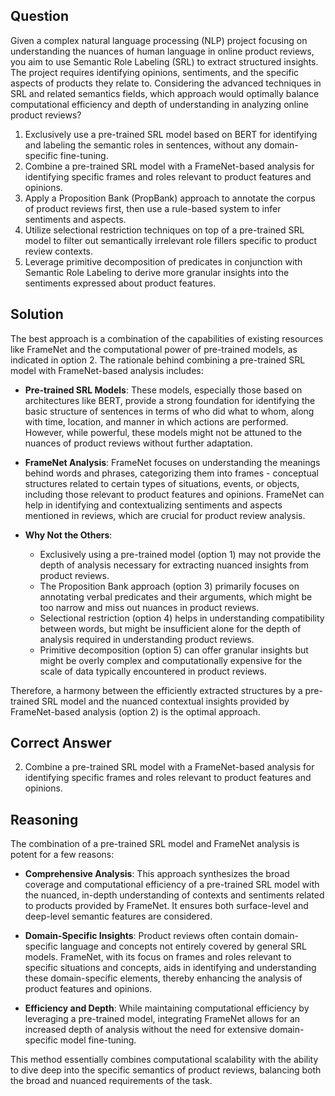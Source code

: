 ## Question
Given a complex natural language processing (NLP) project focusing on understanding the nuances of human language in online product reviews, you aim to use Semantic Role Labeling (SRL) to extract structured insights. The project requires identifying opinions, sentiments, and the specific aspects of products they relate to. Considering the advanced techniques in SRL and related semantics fields, which approach would optimally balance computational efficiency and depth of understanding in analyzing online product reviews?

1. Exclusively use a pre-trained SRL model based on BERT for identifying and labeling the semantic roles in sentences, without any domain-specific fine-tuning.
2. Combine a pre-trained SRL model with a FrameNet-based analysis for identifying specific frames and roles relevant to product features and opinions.
3. Apply a Proposition Bank (PropBank) approach to annotate the corpus of product reviews first, then use a rule-based system to infer sentiments and aspects.
4. Utilize selectional restriction techniques on top of a pre-trained SRL model to filter out semantically irrelevant role fillers specific to product review contexts.
5. Leverage primitive decomposition of predicates in conjunction with Semantic Role Labeling to derive more granular insights into the sentiments expressed about product features.

## Solution
The best approach is a combination of the capabilities of existing resources like FrameNet and the computational power of pre-trained models, as indicated in option 2. The rationale behind combining a pre-trained SRL model with FrameNet-based analysis includes:

- **Pre-trained SRL Models**: These models, especially those based on architectures like BERT, provide a strong foundation for identifying the basic structure of sentences in terms of who did what to whom, along with time, location, and manner in which actions are performed. However, while powerful, these models might not be attuned to the nuances of product reviews without further adaptation.

- **FrameNet Analysis**: FrameNet focuses on understanding the meanings behind words and phrases, categorizing them into frames - conceptual structures related to certain types of situations, events, or objects, including those relevant to product features and opinions. FrameNet can help in identifying and contextualizing sentiments and aspects mentioned in reviews, which are crucial for product review analysis.

- **Why Not the Others**:
    - Exclusively using a pre-trained model (option 1) may not provide the depth of analysis necessary for extracting nuanced insights from product reviews.
    - The Proposition Bank approach (option 3) primarily focuses on annotating verbal predicates and their arguments, which might be too narrow and miss out nuances in product reviews.
    - Selectional restriction (option 4) helps in understanding compatibility between words, but might be insufficient alone for the depth of analysis required in understanding product reviews.
    - Primitive decomposition (option 5) can offer granular insights but might be overly complex and computationally expensive for the scale of data typically encountered in product reviews.

Therefore, a harmony between the efficiently extracted structures by a pre-trained SRL model and the nuanced contextual insights provided by FrameNet-based analysis (option 2) is the optimal approach.

## Correct Answer
2. Combine a pre-trained SRL model with a FrameNet-based analysis for identifying specific frames and roles relevant to product features and opinions.

## Reasoning
The combination of a pre-trained SRL model and FrameNet analysis is potent for a few reasons:

- **Comprehensive Analysis**: This approach synthesizes the broad coverage and computational efficiency of a pre-trained SRL model with the nuanced, in-depth understanding of contexts and sentiments related to products provided by FrameNet. It ensures both surface-level and deep-level semantic features are considered.

- **Domain-Specific Insights**: Product reviews often contain domain-specific language and concepts not entirely covered by general SRL models. FrameNet, with its focus on frames and roles relevant to specific situations and concepts, aids in identifying and understanding these domain-specific elements, thereby enhancing the analysis of product features and opinions.

- **Efficiency and Depth**: While maintaining computational efficiency by leveraging a pre-trained model, integrating FrameNet allows for an increased depth of analysis without the need for extensive domain-specific model fine-tuning.

This method essentially combines computational scalability with the ability to dive deep into the specific semantics of product reviews, balancing both the broad and nuanced requirements of the task.